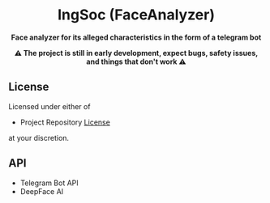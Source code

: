<div align="center">
  <h1>IngSoc (FaceAnalyzer)</h1>

  <p>
    <strong>Face analyzer for its alleged characteristics in the form of a telegram bot</strong>
  </p>
  <strong>⚠️ The project is still in early development, expect bugs, safety issues, and things that don't work ⚠️</strong>
</div>

## License
Licensed under either of

+ Project Repository [License](LICENSE)

at your discretion.

## API
+ Telegram Bot API
+ DeepFace AI
